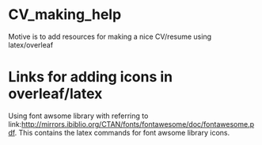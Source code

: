 # CV_making_help
Motive is to add resources for making a nice CV/resume using latex/overleaf

# Links for adding icons in overleaf/latex
Using font awsome library with referring to link:http://mirrors.ibiblio.org/CTAN/fonts/fontawesome/doc/fontawesome.pdf. This contains the latex commands for font awsome library icons.
